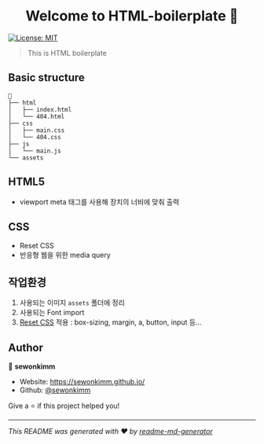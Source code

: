 <h1 align="center">Welcome to HTML-boilerplate 👋</h1>
<p>
  <a href="#" target="_blank">
    <img alt="License: MIT" src="https://img.shields.io/badge/License-MIT-yellow.svg" />
  </a>
</p>

> This is HTML boilerplate

## Basic structure

```
📁
├── html
│   ├── index.html
│   └── 404.html
├── css
│   ├── main.css
│   └── 404.css
├── js
│   └── main.js
└── assets
```

## HTML5

- viewport meta 태그를 사용해 장치의 너비에 맞춰 출력

## CSS

- Reset CSS
- 반응형 웹을 위한 media query

## 작업환경 

1. 사용되는 이미지 `assets` 폴더에 정리
2. 사용되는 Font import
3. [Reset CSS](https://meyerweb.com/eric/tools/css/reset/) 적용 : box-sizing, margin, a, button, input 등...

## Author

👤 **sewonkimm**

- Website: https://sewonkimm.github.io/
- Github: [@sewonkimm](https://github.com/sewonkimm)

Give a ⭐️ if this project helped you!

---

_This README was generated with ❤️ by [readme-md-generator](https://github.com/kefranabg/readme-md-generator)_
